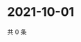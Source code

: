 # 2021-10-01

共 0 条

<!-- BEGIN WEIBO -->
<!-- 最后更新时间 Fri Oct 01 2021 06:13:42 GMT+0800 (China Standard Time) -->

<!-- END WEIBO -->
